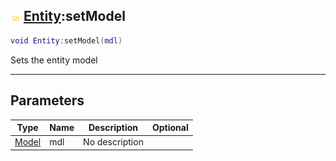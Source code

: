## ![shared](../../.gitbook/assets/shared.png) [Entity](https://iaswiki.rawr.dev/readme/entity):setModel

```lua
void Entity:setModel(mdl)
```

Sets the entity model

------
## Parameters

| Type   | Name | Description | Optional |
| ------ | ---- | ----------- | -------: |
| [Model](https://iaswiki.rawr.dev/readme/model) | mdl | No description |  |

